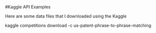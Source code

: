 #Kaggle API Examples

Here are some data files that I downloaded using the Kaggle 
  
 kaggle competitions download -c us-patent-phrase-to-phrase-matching



